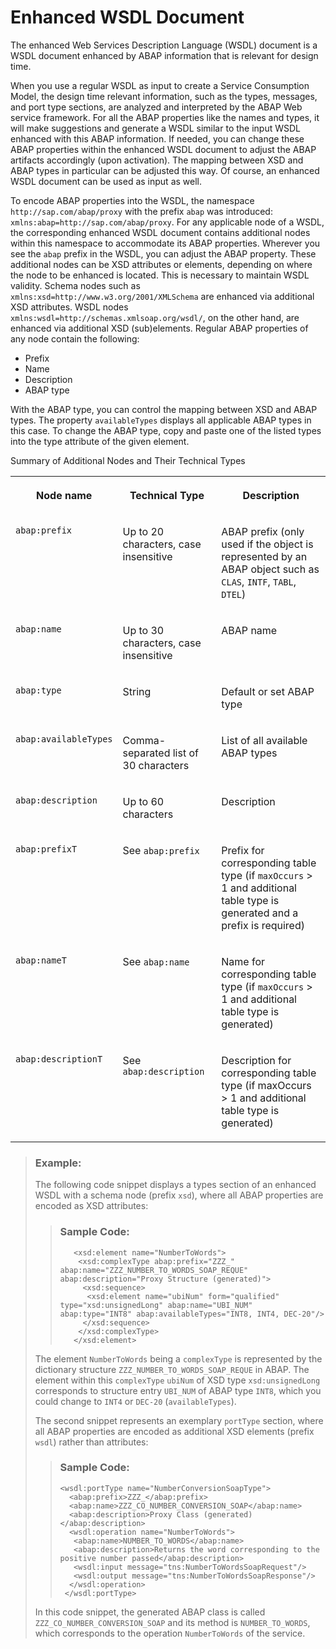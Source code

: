 <!-- loio3a893d98029b429da160ac133a9f7232 -->

# Enhanced WSDL Document

The enhanced Web Services Description Language \(WSDL\) document is a WSDL document enhanced by ABAP information that is relevant for design time.

When you use a regular WSDL as input to create a Service Consumption Model, the design time relevant information, such as the types, messages, and port type sections, are analyzed and interpreted by the ABAP Web service framework. For all the ABAP properties like the names and types, it will make suggestions and generate a WSDL similar to the input WSDL enhanced with this ABAP information. If needed, you can change these ABAP properties within the enhanced WSDL document to adjust the ABAP artifacts accordingly \(upon activation\). The mapping between XSD and ABAP types in particular can be adjusted this way. Of course, an enhanced WSDL document can be used as input as well.

To encode ABAP properties into the WSDL, the namespace `http://sap.com/abap/proxy` with the prefix `abap` was introduced: `xmlns:abap=http://sap.com/abap/proxy`. For any applicable node of a WSDL, the corresponding enhanced WSDL document contains additional nodes within this namespace to accommodate its ABAP properties. Wherever you see the `abap` prefix in the WSDL, you can adjust the ABAP property. These additional nodes can be XSD attributes or elements, depending on where the node to be enhanced is located. This is necessary to maintain WSDL validity. Schema nodes such as `xmlns:xsd=http://www.w3.org/2001/XMLSchema` are enhanced via additional XSD attributes. WSDL nodes `xmlns:wsdl=http://schemas.xmlsoap.org/wsdl/`, on the other hand, are enhanced via additional XSD \(sub\)elements. Regular ABAP properties of any node contain the following:

-   Prefix
-   Name
-   Description
-   ABAP type

With the ABAP type, you can control the mapping between XSD and ABAP types. The property `availableTypes` displays all applicable ABAP types in this case. To change the ABAP type, copy and paste one of the listed types into the type attribute of the given element.

<a name="loio3a893d98029b429da160ac133a9f7232__table_igc_jnw_dw"/>Summary of Additional Nodes and Their Technical Types


<table>
<tr>
<th valign="top">

Node name



</th>
<th valign="top">

Technical Type



</th>
<th valign="top">

Description



</th>
</tr>
<tr>
<td valign="top">

`abap:prefix`



</td>
<td valign="top">

Up to 20 characters, case insensitive



</td>
<td valign="top">

ABAP prefix \(only used if the object is represented by an ABAP object such as `CLAS`, `INTF`, `TABL`, `DTEL`\)



</td>
</tr>
<tr>
<td valign="top">

`abap:name`



</td>
<td valign="top">

Up to 30 characters, case insensitive



</td>
<td valign="top">

ABAP name



</td>
</tr>
<tr>
<td valign="top">

`abap:type`



</td>
<td valign="top">

String



</td>
<td valign="top">

Default or set ABAP type



</td>
</tr>
<tr>
<td valign="top">

`abap:availableTypes`



</td>
<td valign="top">

Comma-separated list of 30 characters



</td>
<td valign="top">

List of all available ABAP types



</td>
</tr>
<tr>
<td valign="top">

`abap:description`



</td>
<td valign="top">

Up to 60 characters



</td>
<td valign="top">

Description



</td>
</tr>
<tr>
<td valign="top">

`abap:prefixT`



</td>
<td valign="top">

See `abap:prefix`



</td>
<td valign="top">

Prefix for corresponding table type \(if `maxOccurs` \> 1 and additional table type is generated and a prefix is required\)



</td>
</tr>
<tr>
<td valign="top">

`abap:nameT`



</td>
<td valign="top">

See `abap:name`



</td>
<td valign="top">

Name for corresponding table type \(if `maxOccurs` \> 1 and additional table type is generated\)



</td>
</tr>
<tr>
<td valign="top">

`abap:descriptionT`



</td>
<td valign="top">

See `abap:description`



</td>
<td valign="top">

Description for corresponding table type \(if maxOccurs \> 1 and additional table type is generated\)



</td>
</tr>
</table>

> ### Example:  
> The following code snippet displays a types section of an enhanced WSDL with a schema node \(prefix `xsd`\), where all ABAP properties are encoded as XSD attributes:
> 
> > ### Sample Code:  
> > ```
> >    <xsd:element name="NumberToWords">
> >     <xsd:complexType abap:prefix="ZZZ_" abap:name="ZZZ_NUMBER_TO_WORDS_SOAP_REQUE" abap:description="Proxy Structure (generated)">
> >      <xsd:sequence>
> >       <xsd:element name="ubiNum" form="qualified" type="xsd:unsignedLong" abap:name="UBI_NUM" abap:type="INT8" abap:availableTypes="INT8, INT4, DEC-20"/>
> >      </xsd:sequence>
> >     </xsd:complexType>
> >    </xsd:element>
> > 
> > ```
> 
> The element `NumberToWords` being a `complexType` is represented by the dictionary structure `ZZZ_NUMBER_TO_WORDS_SOAP_REQUE` in ABAP. The element within this `complexType` `ubiNum` of XSD type `xsd:unsignedLong` corresponds to structure entry `UBI_NUM` of ABAP type `INT8`, which you could change to `INT4` or `DEC-20` \(`availableTypes`\).
> 
> The second snippet represents an exemplary `portType` section, where all ABAP properties are encoded as additional XSD elements \(prefix `wsdl`\) rather than attributes:
> 
> > ### Sample Code:  
> > ```
> > <wsdl:portType name="NumberConversionSoapType">
> >   <abap:prefix>ZZZ_</abap:prefix>
> >   <abap:name>ZZZ_CO_NUMBER_CONVERSION_SOAP</abap:name>
> >   <abap:description>Proxy Class (generated)</abap:description>
> >   <wsdl:operation name="NumberToWords">
> >    <abap:name>NUMBER_TO_WORDS</abap:name>
> >    <abap:description>Returns the word corresponding to the positive number passed</abap:description>
> >    <wsdl:input message="tns:NumberToWordsSoapRequest"/>
> >    <wsdl:output message="tns:NumberToWordsSoapResponse"/>
> >   </wsdl:operation>
> >  </wsdl:portType>
> > 
> > ```
> 
> In this code snippet, the generated ABAP class is called `ZZZ_CO_NUMBER_CONVERSION_SOAP` and its method is `NUMBER_TO_WORDS`, which corresponds to the operation `NumberToWords` of the service.

